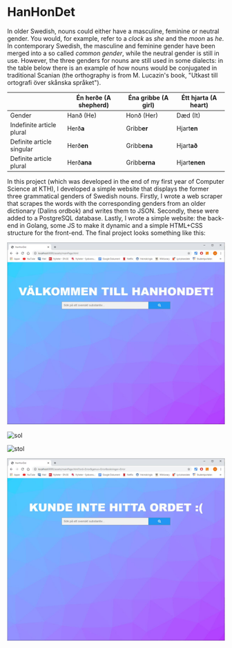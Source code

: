 # HanHonDet

In older Swedish, nouns could either have a masculine, feminine or neutral gender. You would, for example, refer to a _clock_ as _she_ and the _moon_ as _he_. In contemporary Swedish, the masculine and feminine gender have been merged into a so called _common gender_, while the neutral gender is still in use. However, the three genders for nouns are still used in some dialects: in the table below there is an example of how nouns would be conjugated in traditional Scanian (the orthography is from M. Lucazin's book, "Utkast till ortografi över skånska språket").

|              | Én herð**e** (A shepherd) | Éna gribbe (A girl) | Étt hjarta (A heart) |
|--------------|-------------|-----------|------------|
|    Gender     | Hanð (He)  | Honð (Her)   | Dæd (It)    |
| Indefinite article plural | Herð**a** | Gribb**er** | Hjart**en** |
| Definite article singular | Herð**en** | Gribb**ena** | Hjart**að** |
| Definite article plural | Herð**ana** | Gribb**erna** | Hjart**enen** |

In this project (which was developed in the end of my first year of Computer Science at KTH), I developed a simple website that displays the former three grammatical genders of Swedish nouns. Firstly, I wrote a web scraper that scrapes the words with the corresponding genders from an older dictionary (Dalins ordbok) and writes them to JSON. Secondly, these were added to a PostgreSQL database. Lastly, I wrote a simple website: the back-end in Golang, some JS to make it dynamic and a simple HTML+CSS structure for the front-end. The final project looks something like this:

![main](https://github.com/Isterdam/hanhondet/blob/master/images/hanhondetmain.JPG "The main page")

![sol](https://github.com/Isterdam/hanhondet/blob/master/images/hanhondetsol.JPG "Displaying search results for \"sol\"")

![stol](https://github.com/Isterdam/hanhondet/blob/master/images/hanhondetstol.JPG "Displaying search results for \"stol\"")

![error](https://github.com/Isterdam/hanhondet/blob/master/images/hanhondeterror.JPG "The error page")
